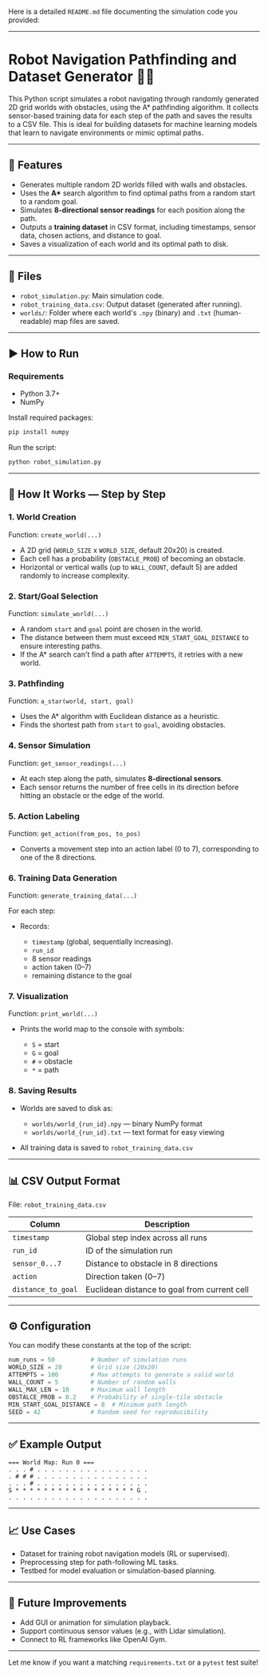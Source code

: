 Here is a detailed `README.md` file documenting the simulation code you provided:

---

# Robot Navigation Pathfinding and Dataset Generator 🧭🤖

This Python script simulates a robot navigating through randomly generated 2D grid worlds with obstacles, using the A\* pathfinding algorithm. It collects sensor-based training data for each step of the path and saves the results to a CSV file. This is ideal for building datasets for machine learning models that learn to navigate environments or mimic optimal paths.

---

## 📌 Features

* Generates multiple random 2D worlds filled with walls and obstacles.
* Uses the **A\*** search algorithm to find optimal paths from a random start to a random goal.
* Simulates **8-directional sensor readings** for each position along the path.
* Outputs a **training dataset** in CSV format, including timestamps, sensor data, chosen actions, and distance to goal.
* Saves a visualization of each world and its optimal path to disk.

---

## 📁 Files

* `robot_simulation.py`: Main simulation code.
* `robot_training_data.csv`: Output dataset (generated after running).
* `worlds/`: Folder where each world's `.npy` (binary) and `.txt` (human-readable) map files are saved.

---

## ▶️ How to Run

### Requirements

* Python 3.7+
* NumPy

Install required packages:

```bash
pip install numpy
```

Run the script:

```bash
python robot_simulation.py
```

---

## 🧠 How It Works — Step by Step

### 1. **World Creation**

Function: `create_world(...)`

* A 2D grid (`WORLD_SIZE` x `WORLD_SIZE`, default 20x20) is created.
* Each cell has a probability (`OBSTACLE_PROB`) of becoming an obstacle.
* Horizontal or vertical walls (up to `WALL_COUNT`, default 5) are added randomly to increase complexity.

### 2. **Start/Goal Selection**

Function: `simulate_world(...)`

* A random `start` and `goal` point are chosen in the world.
* The distance between them must exceed `MIN_START_GOAL_DISTANCE` to ensure interesting paths.
* If the A\* search can't find a path after `ATTEMPTS`, it retries with a new world.

### 3. **Pathfinding**

Function: `a_star(world, start, goal)`

* Uses the A\* algorithm with Euclidean distance as a heuristic.
* Finds the shortest path from `start` to `goal`, avoiding obstacles.

### 4. **Sensor Simulation**

Function: `get_sensor_readings(...)`

* At each step along the path, simulates **8-directional sensors**.
* Each sensor returns the number of free cells in its direction before hitting an obstacle or the edge of the world.

### 5. **Action Labeling**

Function: `get_action(from_pos, to_pos)`

* Converts a movement step into an action label (0 to 7), corresponding to one of the 8 directions.

### 6. **Training Data Generation**

Function: `generate_training_data(...)`

For each step:

* Records:

  * `timestamp` (global, sequentially increasing).
  * `run_id`
  * 8 sensor readings
  * action taken (0–7)
  * remaining distance to the goal

### 7. **Visualization**

Function: `print_world(...)`

* Prints the world map to the console with symbols:

  * `S` = start
  * `G` = goal
  * `#` = obstacle
  * `*` = path

### 8. **Saving Results**

* Worlds are saved to disk as:

  * `worlds/world_{run_id}.npy` — binary NumPy format
  * `worlds/world_{run_id}.txt` — text format for easy viewing
* All training data is saved to `robot_training_data.csv`

---

## 📊 CSV Output Format

File: `robot_training_data.csv`

| Column             | Description                                  |
| ------------------ | -------------------------------------------- |
| `timestamp`        | Global step index across all runs            |
| `run_id`           | ID of the simulation run                     |
| `sensor_0...7`     | Distance to obstacle in 8 directions         |
| `action`           | Direction taken (0–7)                        |
| `distance_to_goal` | Euclidean distance to goal from current cell |

---

## ⚙️ Configuration

You can modify these constants at the top of the script:

```python
num_runs = 50          # Number of simulation runs
WORLD_SIZE = 20        # Grid size (20x20)
ATTEMPTS = 100         # Max attempts to generate a valid world
WALL_COUNT = 5         # Number of random walls
WALL_MAX_LEN = 10      # Maximum wall length
OBSTALCE_PROB = 0.2    # Probability of single-tile obstacle
MIN_START_GOAL_DISTANCE = 8  # Minimum path length
SEED = 42              # Random seed for reproducibility
```

---

## ✅ Example Output

```text
=== World Map: Run 0 ===
. . . # . . . . . . . . . . . . . . . .
. # # # . . . . . . . . . . . . . . . .
. . . # . . . . . . . . . . . . . . . .
S * * * * * * * * * * * * * * * * * G .
. . . . . . . . . . . . . . . . . . . .
```

---

## 📈 Use Cases

* Dataset for training robot navigation models (RL or supervised).
* Preprocessing step for path-following ML tasks.
* Testbed for model evaluation or simulation-based planning.

---

## 🧪 Future Improvements

* Add GUI or animation for simulation playback.
* Support continuous sensor values (e.g., with Lidar simulation).
* Connect to RL frameworks like OpenAI Gym.

---

Let me know if you want a matching `requirements.txt` or a `pytest` test suite!

